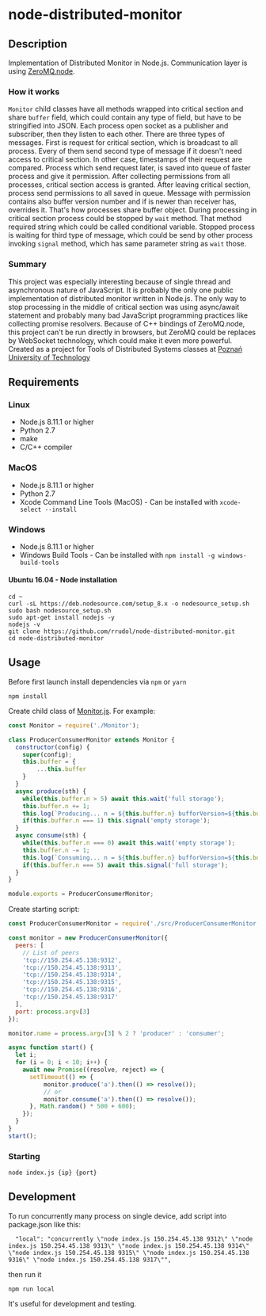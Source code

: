 # node-distributed-monitor

## Description
Implementation of Distributed Monitor in Node.js. Communication layer is using [ZeroMQ.node](https://github.com/zeromq/zeromq.js/).

### How it works
`Monitor` child classes have all methods wrapped into critical section and share `buffer` field, which could contain any type of field, but have to be stringified into JSON. Each process open socket as a publisher and subscriber, then they listen to each other. There are three types of messages. First is request for critical section, which is broadcast to all process. Every of them send second type of message if it doesn't need access to critical section. In other case, timestamps of their request are compared. Process which send request later, is saved into queue of faster process and give it permission. After collecting permissions from all processes, critical section access is granted. After leaving critical section, process send permissions to all saved in queue. Message with permission contains also buffer version number and if is newer than receiver has, overrides it. That's how processes share buffer object. During processing in critical section process could be stopped by `wait` method. That method required string which could be called conditional variable. Stopped process is waiting for third type of message, which could be send by other process invoking `signal` method, which has same parameter string as `wait` those.

### Summary
This project was especially interesting because of single thread and asynchronous nature of JavaScript. It is probably the only one public implementation of distributed monitor written in Node.js. The only way to stop processing in the middle of critical section was using async/await statement and probably many bad JavaScript programming practices like collecting promise resolvers. Because of C++ bindings of ZeroMQ.node, this project can't be run directly in browsers, but ZeroMQ could be replaces by WebSocket technology, which could make it even more powerful.  
Created as a project for Tools of Distributed Systems classes at [Poznań University of Technology](https://put.poznan.pl)

## Requirements
### Linux
- Node.js 8.11.1 or higher
- Python 2.7
- make
- C/C++ compiler

### MacOS
- Node.js 8.11.1 or higher
- Python 2.7
- Xcode Command Line Tools (MacOS) - Can be installed with `xcode-select --install`

### Windows
- Node.js 8.11.1 or higher
- Windows Build Tools - Can be installed with `npm install -g windows-build-tools`

#### Ubuntu 16.04 - Node installation
```
cd ~
curl -sL https://deb.nodesource.com/setup_8.x -o nodesource_setup.sh
sudo bash nodesource_setup.sh
sudo apt-get install nodejs -y
nodejs -v
git clone https://github.com/rrudol/node-distributed-monitor.git
cd node-distributed-monitor
```

## Usage
Before first launch install dependencies via `npm` or `yarn`
```
npm install
```
Create child class of [Monitor.js](https://github.com/rrudol/node-distributed-monitor/blob/master/src/Monitor.js).
For example:
```js
const Monitor = require('./Monitor');

class ProducerConsumerMonitor extends Monitor {
  constructor(config) {
    super(config);
    this.buffer = {
        ...this.buffer
    }
  }
  async produce(sth) {
    while(this.buffer.n > 5) await this.wait('full storage');
    this.buffer.n += 1;
    this.log(`Producing... n = ${this.buffer.n} bufforVersion=${this.buffer._version}`);
    if(this.buffer.n === 1) this.signal('empty storage');
  }
  async consume(sth) {
    while(this.buffer.n === 0) await this.wait('empty storage');
    this.buffer.n -= 1;
    this.log(`Consuming... n = ${this.buffer.n} bufforVersion=${this.buffer._version}`);
    if(this.buffer.n === 5) await this.signal('full storage');
  }
}

module.exports = ProducerConsumerMonitor;
```
Create starting script:
```js
const ProducerConsumerMonitor = require('./src/ProducerConsumerMonitor');

const monitor = new ProducerConsumerMonitor({
  peers: [
    // List of peers
    'tcp://150.254.45.138:9312',
    'tcp://150.254.45.138:9313',
    'tcp://150.254.45.138:9314',
    'tcp://150.254.45.138:9315',
    'tcp://150.254.45.138:9316',
    'tcp://150.254.45.138:9317'
  ],
  port: process.argv[3]
});

monitor.name = process.argv[3] % 2 ? 'producer' : 'consumer';

async function start() {
  let i;
  for (i = 0; i < 10; i++) {
    await new Promise((resolve, reject) => {
      setTimeout(() => {
          monitor.produce('a').then(() => resolve());
          // or
          monitor.consume('a').then(() => resolve());
      }, Math.random() * 500 + 600);
    });
  }
}
start();
```
### Starting
```
node index.js {ip} {port}
```

## Development
To run concurrently many process on single device, add script into package.json like this:
```
  "local": "concurrently \"node index.js 150.254.45.138 9312\" \"node index.js 150.254.45.138 9313\" \"node index.js 150.254.45.138 9314\" \"node index.js 150.254.45.138 9315\" \"node index.js 150.254.45.138 9316\" \"node index.js 150.254.45.138 9317\"",
```
then run it
```
npm run local
```
It's useful for development and testing.